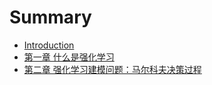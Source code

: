 # Summary

* [Introduction](README.md)
* [第一章 什么是强化学习](chapter1.md)
* [第二章 强化学习建模问题：马尔科夫决策过程](2.md)

